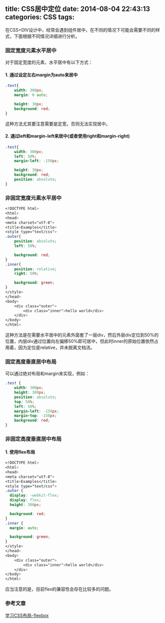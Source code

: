 title: CSS居中定位
date: 2014-08-04 22:43:13
categories: CSS
tags:
---
在CSS+DIV设计中，经常会遇到组件居中，在不同的情况下可能会需要不同的样式，下面根据不同情况详细进行分析。

### 固定宽度元素水平居中
对于固定宽度的元素，水平居中有以下方式：
#### 1. 通过设定左右margin为auto来居中
```css
.test{
	width: 300px;
	margin: 0 auto;

	height: 30px;
	background: red;
}
```
这种方法尤其要注意需要是定宽，否则无法实现居中。
#### 2. 通过left和margin-left来居中(或者使用right和margin-right)
```css
.test{
	width: 300px;
	left: 50%;
	margin-left: -150px;

	height: 30px;
	background: red;
	position: absolute;
}
```
<!-- more -->
### 非固定宽度元素水平居中
```css
<!DOCTYPE html>
<html>
<head>
<meta charset="utf-8">
<title>Examples</title>
<style type="text/css">
.outer{
	position: absolute;
	left: 50%;

	background: red;
}
.inner{
	position: relative;
	right: 50%;

	background: green;
}
</style>
</head>
<body>
	<div class="outer">
		<div class="inner">hello world</div>
	</div>
</body>
</html>
```
这种方法是在需要水平居中的元素外面套了一层div，然后外层div定位到50%的位置，内层div通过位置向左偏移50%即可居中，但此时inner的原始位置依然占用着，因为定位是relative，并未脱离文档流。

### 固定高度垂直居中布局
可以通过绝对布局和margin来实现，例如：
```css
.test {
	width: 300px;
	height: 300px;
	position: absolute;
	top: 50%;
	left: 50%;
	margin-left: -150px;
	margin-top: -150px;
	background: red;
}
```

### 非固定高度垂直居中布局
#### 1. 使用flex布局
```css
<!DOCTYPE html>
<html>
<head>
<meta charset="utf-8">
<title>Examples</title>
<style type="text/css">
.outer {
  display: -webkit-flex;
  display: flex;
  height: 300px;

  background: red;
}
.inner {
  margin: auto;

  background: green;
}
</style>
</head>
<body>
	<div class="outer">
		<div class="inner">hello world</div>
	</div>
</body>
</html>
```
应当注意的是，目前flex的兼容性会存在比较多的问题。

### 参考文章
[学习CSS布局-flexbox](http://nodejs.in/csslayoutsite/dev/flexbox.html)
